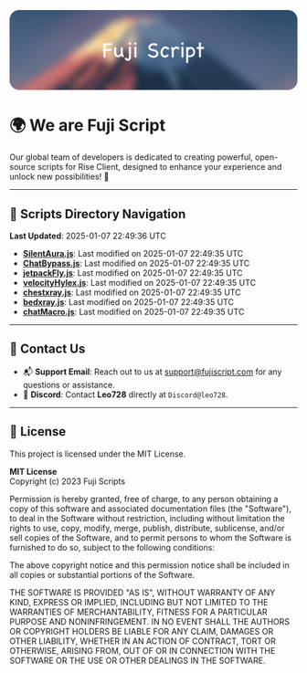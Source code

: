 ![Banner](.github/b.webp)

# 🌍 **We are Fuji Script**

Our global team of developers is dedicated to creating powerful, open-source scripts for Rise Client, designed to enhance your experience and unlock new possibilities! 🌟

---
<!-- SCRIPTS_NAVIGATION_START -->
## 📂 **Scripts Directory Navigation**

**Last Updated**: 2025-01-07 22:49:36 UTC

- **[SilentAura.js](scripts/SilentAura.js)**: Last modified on 2025-01-07 22:49:35 UTC
- **[ChatBypass.js](scripts/ChatBypass.js)**: Last modified on 2025-01-07 22:49:35 UTC
- **[jetpackFly.js](scripts/jetpackFly.js)**: Last modified on 2025-01-07 22:49:35 UTC
- **[velocityHylex.js](scripts/velocityHylex.js)**: Last modified on 2025-01-07 22:49:35 UTC
- **[chestxray.js](scripts/chestxray.js)**: Last modified on 2025-01-07 22:49:35 UTC
- **[bedxray.js](scripts/bedxray.js)**: Last modified on 2025-01-07 22:49:35 UTC
- **[chatMacro.js](scripts/chatMacro.js)**: Last modified on 2025-01-07 22:49:35 UTC

<!-- SCRIPTS_NAVIGATION_END -->

---

## 💬 **Contact Us**  
- 📬 **Support Email**: Reach out to us at [support@fujiscript.com](mailto:support@fujiscript.com) for any questions or assistance.  
- 💬 **Discord**: Contact **Leo728** directly at `Discord@leo728`.

---

## 📜 **License**

This project is licensed under the MIT License.  

**MIT License**  
Copyright (c) 2023 Fuji Scripts  

Permission is hereby granted, free of charge, to any person obtaining a copy of this software and associated documentation files (the "Software"), to deal in the Software without restriction, including without limitation the rights to use, copy, modify, merge, publish, distribute, sublicense, and/or sell copies of the Software, and to permit persons to whom the Software is furnished to do so, subject to the following conditions:  

The above copyright notice and this permission notice shall be included in all copies or substantial portions of the Software.  

THE SOFTWARE IS PROVIDED "AS IS", WITHOUT WARRANTY OF ANY KIND, EXPRESS OR IMPLIED, INCLUDING BUT NOT LIMITED TO THE WARRANTIES OF MERCHANTABILITY, FITNESS FOR A PARTICULAR PURPOSE AND NONINFRINGEMENT. IN NO EVENT SHALL THE AUTHORS OR COPYRIGHT HOLDERS BE LIABLE FOR ANY CLAIM, DAMAGES OR OTHER LIABILITY, WHETHER IN AN ACTION OF CONTRACT, TORT OR OTHERWISE, ARISING FROM, OUT OF OR IN CONNECTION WITH THE SOFTWARE OR THE USE OR OTHER DEALINGS IN THE SOFTWARE.  
